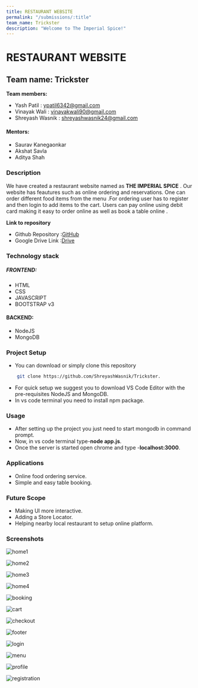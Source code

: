 ```yaml
---
title: RESTAURANT WEBSITE
permalink: "/submissions/:title"
team_name: Trickster
description: "Welcome to The Imperial Spice!"
---
```


# **RESTAURANT WEBSITE**

## Team name: Trickster

**Team members:**
* Yash Patil : ypatil6342@gmail.com
* Vinayak Wali : vinayakwali90@gmail.com
* Shreyash Wasnik : shreyashwasnik24@gmail.com

#### Mentors:
* Saurav Kanegaonkar
* Akshat Savla
* Aditya Shah

### Description  ###
We have created a restaurant website named as **THE IMPERIAL SPICE** . Our website has feautures such as online ordering and reservations.
One can order different food items from the menu .For ordering user has to register and then login to add items to the cart.
Users can pay online using debit card making it easy to order online as well as book a table online .  

**Link to repository**

* Github Repository :[GitHub](https://github.com/ShreyashWasnik/Trickster)
* Google Drive Link :[Drive](https://drive.google.com/uc?export=view&id=1HnTn8lk2DQv-MN20VfBAOVl37WBCvlGM)

### Technology stack ###

##### FRONTEND: #####
* HTML
* CSS
* JAVASCRIPT
* BOOTSTRAP v3

#### BACKEND: #####
* NodeJS
* MongoDB

### Project Setup ###
* You can download or simply clone this repository

```bash
    git clone https://github.com/ShreyashWasnik/Trickster.
```
* For quick setup we suggest you to download VS Code Editor with the pre-requisites NodeJS and MongoDB. 
* In vs code terminal you need to install npm package.

### Usage ###
* After setting up the project you just need to start mongodb in command prompt.
* Now, in vs code terminal type-**node app.js**.
* Once the server is started open chrome and type -**localhost:3000**.

### Applications ###
* Online food ordering service.
* Simple and easy table booking. 

### Future Scope ###
* Making UI more interactive.
* Adding a Store Locator.
* Helping nearby local restaurant to setup online platform. 

### Screenshots ###
![home1](https://drive.google.com/uc?export=view&id=1pGJ9qbwhKGAgNPyqcwEYNdPjJ3I-vDOa)

![home2](https://drive.google.com/uc?export=view&id=1gLxMgsJUqMNPOmhNlG_r7e9HAUVLCSsw)

![home3](https://drive.google.com/uc?export=view&id=1aRcRD3gcZCfk9nVAQY8wC1ykst4SvuUQ)

![home4](https://drive.google.com/uc?export=view&id=1epfZiDISIdXKgrDXlFt6jXNGdJ8azQWE)

![booking](https://drive.google.com/uc?export=view&id=1_VuVbYTT2VqYW2NHc60fGhhlHG_677GN)

![cart](https://drive.google.com/uc?export=view&id=1fhRG36CAtXg_GdDYtAg1YPxe7iUVmIgU)

![checkout](https://drive.google.com/uc?export=view&id=1kN6mnPUw-h_Jhxxhvz51WQIsjbiSQBar)

![footer](https://drive.google.com/uc?export=view&id=1kTsusz-9YmDoUuNNz70kFOP6EJpudwYi)

![login](https://drive.google.com/uc?export=view&id=1Gt4NKFkdT6gxyzgE2YQ3q44-0o4SqQOL)

![menu](https://drive.google.com/uc?export=view&id=1fa8zCHeXc3Z4Oqs6PdxlIcqpcwAXc958)

![profile](https://drive.google.com/uc?export=view&id=1Kpe-M-860zN6j1DLR_RfQKCxA3Ynagqh)

![registration](https://drive.google.com/uc?export=view&id=1h80u64v3MB8bGWjvL5WvS-iFSgzyFStg)


